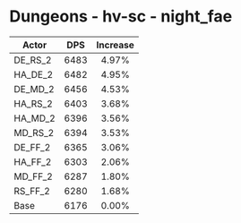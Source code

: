 # Dungeons - hv-sc - night_fae
| Actor | DPS | Increase |
|---|:---:|:---:|
|DE_RS_2|6483|4.97%|
|HA_DE_2|6482|4.95%|
|DE_MD_2|6456|4.53%|
|HA_RS_2|6403|3.68%|
|HA_MD_2|6396|3.56%|
|MD_RS_2|6394|3.53%|
|DE_FF_2|6365|3.06%|
|HA_FF_2|6303|2.06%|
|MD_FF_2|6287|1.80%|
|RS_FF_2|6280|1.68%|
|Base|6176|0.00%|
